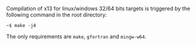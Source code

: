 Compilation of x13 for linux/windows 32/64 bits targets is triggered by the following command in the root directory:
```shell
~$ make -j4
```
The only requirements are `make`, `gfortran` and `mingw-w64`.
